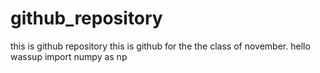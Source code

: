 # github_repository
 this is github repository
 this is github for the the class of november.
 hello 
 wassup
 import numpy as np